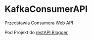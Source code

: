 <h1>KafkaConsumerAPI</h1>

<p>Przedstawia Consumera Web API </p>
<p>Pod Projekt do <a href="https://github.com/MstrJ/restApi1">restAPI Blogger</p>
